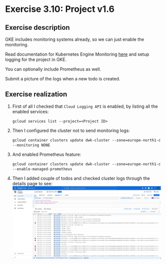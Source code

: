 # Exercise 3.10: Project v1.6

## Exercise description

GKE includes monitoring systems already, so we can just enable the monitoring.

Read documentation for Kubernetes Engine Monitoring [here](https://cloud.google.com/monitoring/kubernetes-engine) and setup logging for the project in GKE.

You can optionally include Prometheus as well.

Submit a picture of the logs when a new todo is created.

## Exercise realization

1. First of all I checked that `Cloud Logging API` is enabled, by listing all the enabled services:
    ```shell
    gcloud services list --project=<Project ID>
    ```
2. Then I configured the cluster not to send monitoring logs:
    ```shell
    gcloud container clusters update dwk-cluster --zone=europe-north1-c --monitoring NONE
    ```
3. And enabled Prometheus feature:
    ```shell
    gcloud container clusters update dwk-cluster --zone=europe-north1-c --enable-managed-prometheus
    ```
4. Then I added couple of todos and checked cluster logs through the details page to see:
   ![alt text](logs.jpeg)
